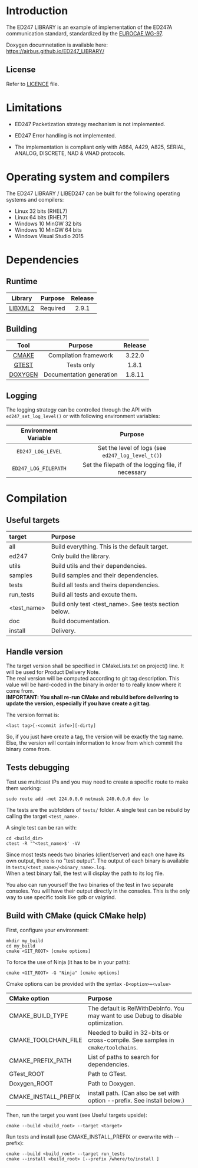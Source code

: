 # Introduction

The ED247 LIBRARY is an example of implementation of the ED247A communication standard, standardized by the [EUROCAE WG-97][7].

Doxygen documnetation is available here: https://airbus.github.io/ED247_LIBRARY/

## License

Refer to [LICENCE](./LICENSE.md) file.

# Limitations

-   ED247 Packetization strategy mechanism is not implemented.

-   ED247 Error handling is not implemented.

-   The implementation is compliant only with A664, A429, A825, SERIAL, ANALOG, DISCRETE, NAD & VNAD protocols.


# Operating system and compilers

The ED247 LIBRARY / LIBED247 can be built for the following operating systems and compilers:

-   Linux 32 bits (RHEL7)
-   Linux 64 bits (RHEL7)
-   Windows 10 MinGW 32 bits
-   Windows 10 MinGW 64 bits
-   Windows Visual Studio 2015

# Dependencies
 ## Runtime
|   Library    |         Purpose         | Release |
| :----------: | :---------------------: | :-----: |
| [LIBXML2][1] |        Required         |  2.9.1  |

## Building
|     Tool     |         Purpose          | Release  |
| :----------: | :----------------------: | :------: |
|  [CMAKE][4]  |  Compilation framework   | 3.22.0   |
|  [GTEST][2]  |       Tests only         | 1.8.1    |
| [DOXYGEN][6] | Documentation generation | 1.8.11   |

## Logging

The logging strategy can be controlled through the API with `ed247_set_log_level()` or with following environment variables:

| Environment Variable |                      Purpose                       |
| :------------------: | :------------------------------------------------: |
|  `ED247_LOG_LEVEL`   | Set the level of logs (see `ed247_log_level_t()`)  |
| `ED247_LOG_FILEPATH` | Set the filepath of the logging file, if necessary |

# Compilation

## Useful targets

|   target    |         Purpose        |
| :---------- | :--------------------- |
| all | Build everything. This is the default target. |
| ed247 | Only build the library. |
| utils | Build utils and their dependencies. |
| samples | Build samples and their dependencies. |
| tests | Build all tests and theirs dependencies. |
| run_tests | Build all tests and excute them. |
| <test_name> | Build only test <test_name>. See tests section below.|
| doc | Build documentation. |
| install | Delivery. |

## Handle version

The target version shall be specified in CMakeLists.txt on project() line. It will be used for Product Delivery Note.<br />
The real version will be computed according to git tag description. This value will be hard-coded in the binary in order to to really know where it come from.<br />
**IMPORTANT: You shall re-run CMake and rebuild before delivering to update the version, especially if you have create a git tag.**

The version format is:
```
<last tag>[-<commit info>][-dirty]
```

So, if you just have create a tag, the version will be exactly the tag name.<br />
Else, the version will contain information to know from which commit the binary come from.

## Tests debugging

Test use multicast IPs and you may need to create a specific route to make them working:
```
sudo route add -net 224.0.0.0 netmask 240.0.0.0 dev lo
```


The tests are the subfolders of `tests/` folder. A single test can be rebuild by calling the target `<test_name>`.

A single test can be ran with:
```
cd <build_dir>
ctest -R '^<test_name>$' -VV
```

Since most tests needs two binaries (client/server) and each one have its own output, there is no "test output". The output of each binary is available in `tests/<test_name>/<binary_name>.log`. <br/>
When a test binary fail, the test will display the path to its log file.

You also can run yourself the two binaries of the test in two separate consoles. You will have their output directly in the consoles. This is the only way to use specific tools like gdb or valgrind.


## Build with CMake (quick CMake help)

First, configure your environment:
```
mkdir my_build
cd my_build
cmake <GIT_ROOT> [cmake options]
```
To force the use of Ninja (it has to be in your path):
```
cmake <GIT_ROOT> -G "Ninja" [cmake options]
```
Cmake options can be provided with the syntax `-D<option>=<value>`

|   CMake option  |         Purpose        |
| :-------------- | :--------------------- |
| CMAKE_BUILD_TYPE | The default is RelWithDebInfo. You may want to use Debug to disable optimization. |
| CMAKE_TOOLCHAIN_FILE | Needed to build in 32-bits or cross-compile. See samples in `cmake/toolchains`. |
| CMAKE_PREFIX_PATH | List of paths to search for dependencies. |
| GTest_ROOT | Path to GTest. |
| Doxygen_ROOT | Path to Doxygen. |
| CMAKE_INSTALL_PREFIX | install path. (Can also be set with option --prefix. See install below.) |


Then, run the target you want (see Useful targets upside):
```
cmake --build <build_root> --target <target>
```

Run tests and install (use CMAKE_INSTALL_PREFIX or overwrite with --prefix):
```
cmake --build <build_root> --target run_tests
cmake --install <build_root> [--prefix /where/to/install ]
```

<!-- Links -->
[1]: https://github.com/GNOME/libxml2
[2]: https://github.com/google/googletest
[4]: https://github.com/Kitware/CMake
[6]: https://github.com/doxygen/doxygen
[7]: https://www.eurocae.net/

